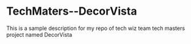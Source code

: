 # TechMaters--DecorVista
This is a sample description for my repo of tech wiz team tech masters project named DecorVista

